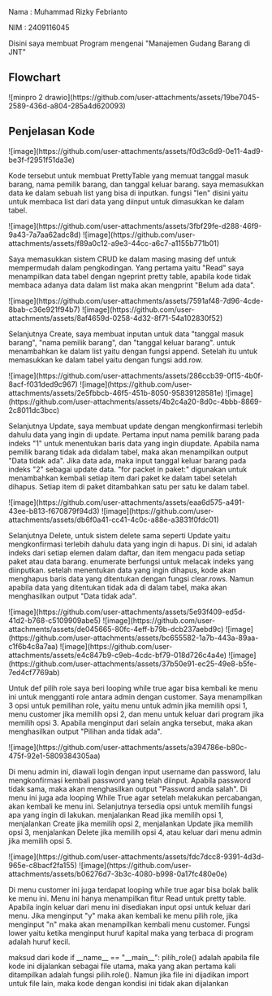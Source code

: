 <p>Nama : Muhammad Rizky Febrianto</p>
<p>NIM : 2409116045</p>
<p>Disini saya membuat Program mengenai "Manajemen Gudang Barang di JNT"</p>

<h2>Flowchart</h2>
![minpro 2 drawio](https://github.com/user-attachments/assets/19be7045-2589-436d-a804-285a4d620093)

<h2>Penjelasan Kode</h2>
![image](https://github.com/user-attachments/assets/f0d3c6d9-0e11-4ad9-be3f-f2951f51da3e)
<p>Kode tersebut untuk membuat PrettyTable yang memuat tanggal masuk barang, nama pemilik barang, dan tanggal keluar barang. saya memasukkan data ke dalam sebuah list yang bisa di inputkan. fungsi "len" disini yaitu untuk membaca list dari data yang diinput untuk dimasukkan ke dalam tabel.
</p>
![image](https://github.com/user-attachments/assets/3fbf29fe-d288-46f9-9a43-7a7aa62adc8d)
![image](https://github.com/user-attachments/assets/f89a0c12-a9e3-44cc-a6c7-a1155b771b01)
<p>
  Saya memasukkan sistem CRUD ke dalam masing masing def untuk mempermudah dalam pengkodingan. Yang pertama yaitu "Read" saya menampilkan data tabel dengan ngeprint pretty table, apabila kode tidak membaca adanya data dalam list maka akan mengprint "Belum ada data".
</p>
![image](https://github.com/user-attachments/assets/7591af48-7d96-4cde-8bab-c36e921f94b7)
![image](https://github.com/user-attachments/assets/8af4659d-0258-4d32-8f71-54a102830f52)
<p>
  Selanjutnya Create, saya membuat inputan untuk data "tanggal masuk barang", "nama pemilik barang", dan "tanggal keluar barang". untuk menambahkan ke dalam list yaitu dengan fungsi append. Setelah itu untuk memasukkan ke dalam tabel yaitu dengan fungsi add.row. 
</p>
![image](https://github.com/user-attachments/assets/286ccb39-0f15-4b0f-8acf-f031ded9c967)
![image](https://github.com/user-attachments/assets/2e5fbbcb-46f5-451b-8050-95839128581e)
![image](https://github.com/user-attachments/assets/4b2c4a20-8d0c-4bbb-8869-2c8011dc3bcc)
<p>
  Selanjutnya Update, saya membuat update dengan mengkonfirmasi terlebih dahulu data yang ingin di update. Pertama input nama pemilik barang pada indeks "1" untuk menentukan baris data yang ingin diupdate. Apabila nama pemilik barang tidak ada didalam tabel, maka akan menampilkan output "Data tidak ada". Jika data ada, maka input tanggal keluar barang pada indeks "2" sebagai update data. "for packet in paket:" digunakan untuk menambahkan kembali setiap item dari paket ke dalam tabel setelah dihapus. Setiap item di paket ditambahkan satu per satu ke dalam tabel. 
</p>
![image](https://github.com/user-attachments/assets/eaa6d575-a491-43ee-b813-f670879f94d3)
![image](https://github.com/user-attachments/assets/db6f0a41-cc41-4c0c-a88e-a3831f0fdc01)
<p>
  Selanjutnya Delete, untuk sistem delete sama seperti Update yaitu mengkonfirmasi terlebih dahulu data yang ingin di hapus. Di sini, id adalah indeks dari setiap elemen dalam daftar, dan item mengacu pada setiap paket atau data barang. enumerate berfungsi untuk melacak indeks yang diinputkan. setelah menentukan data yang ingin dihapus, kode akan menghapus baris data yang ditentukan dengan fungsi clear.rows. Namun apabila data yang ditentukan tidak ada di dalam tabel, maka akan menghasilkan output "Data tidak ada".
</p>
![image](https://github.com/user-attachments/assets/5e93f409-ed5d-41d2-b768-c5109909abe5)
![image](https://github.com/user-attachments/assets/de045665-80fc-4eff-b79b-dcb237aebd9c)
![image](https://github.com/user-attachments/assets/bc655582-1a7b-443a-89aa-c1f6b4c8a7aa)
![image](https://github.com/user-attachments/assets/e4c847b9-c9eb-4cdc-bf79-018d726c4a4e)
![image](https://github.com/user-attachments/assets/37b50e91-ec25-49e8-b5fe-7ed4cf7769ab)
<p>
  Untuk def pilih role saya beri looping while true agar bisa kembali ke menu ini untuk mengganti role antara admin dengan customer. Saya menampilkan 3 opsi untuk pemilihan role, yaitu menu untuk admin jika memilih opsi 1, menu customer jika memilih opsi 2, dan menu untuk keluar dari program jika memilih opsi 3. Apabila menginput dari selain angka tersebut, maka akan menghasilkan output "Pilihan anda tidak ada". 
</p>
![image](https://github.com/user-attachments/assets/a394786e-b80c-475f-92e1-5809384305aa)
<p>
  Di menu admin ini, diawali login dengan input username dan password, lalu mengkonfirmasi kembali password yang telah diinput. Apabila password tidak sama, maka akan menghasilkan output "Password anda salah". Di menu ini juga ada looping While True agar setelah melakukan percabangan, akan kembali ke menu ini. Selanjutnya tersedia opsi untuk memilih fungsi apa yang ingin di lakukan. menjalankan Read jika memilih opsi 1, menjalankan Create jika memilih opsi 2, menjalankan Update jika memilih opsi 3, menjalankan Delete jika memilih opsi 4, atau keluar dari menu admin jika memilih opsi 5. 
</p>
![image](https://github.com/user-attachments/assets/fdc7dcc8-9391-4d3d-965e-c8bacf2fa155)
![image](https://github.com/user-attachments/assets/b06276d7-3b3c-4080-b998-0a17fc480e0e)
<p>
  Di menu customer ini juga terdapat looping while true agar bisa bolak balik ke menu ini. Menu ini hanya menampilkan fitur Read untuk pretty table. Apabila ingin keluar dari menu ini disediakan input opsi untuk keluar dari menu. Jika menginput "y" maka akan kembali ke menu pilih role, jika menginput "n" maka akan menampilkan kembali menu customer. Fungsi lower yaitu ketika menginput huruf kapital maka yang terbaca di program adalah huruf kecil.
</p>
<p>
maksud dari kode
if __name__ == "__main__":
pilih_role()
adalah apabila file kode ini dijalankan sebagai file utama, maka yang akan pertama kali ditampilkan adalah fungsi pilih.role(). Namun jika file ini dijadikan import untuk file lain, maka kode dengan kondisi ini tidak akan dijalankan
</p>


